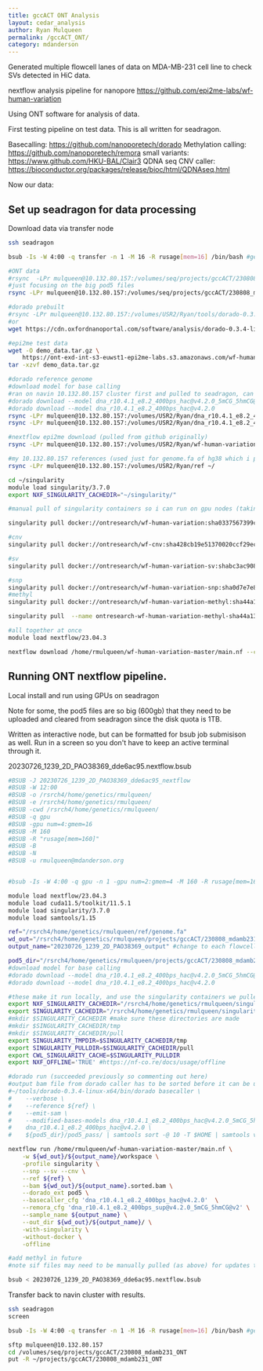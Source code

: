 ```yaml
---
title: gccACT ONT Analysis
layout: cedar_analysis
author: Ryan Mulqueen
permalink: /gccACT_ONT/
category: mdanderson
---
```


Generated multiple flowcell lanes of data on MDA-MB-231 cell line to check SVs detected in HiC data.

nextflow analysis pipeline for nanopore
https://github.com/epi2me-labs/wf-human-variation

Using ONT software for analysis of data.

First testing pipeline on test data. This is all written for seadragon.

Basecalling: https://github.com/nanoporetech/dorado
Methylation calling: https://github.com/nanoporetech/remora
small variants: https://www.github.com/HKU-BAL/Clair3
QDNA seq CNV caller: https://bioconductor.org/packages/release/bioc/html/QDNAseq.html

Now our data:

## Set up seadragon for data processing
Download data via transfer node
```bash
ssh seadragon

bsub -Is -W 4:00 -q transfer -n 1 -M 16 -R rusage[mem=16] /bin/bash #get interactive transfer node this has internet access for environment set up

#ONT data
#rsync  -LPr mulqueen@10.132.80.157:/volumes/seq/projects/gccACT/230808_mdamb231_ONT ~/projects/gccACT
#just focusing on the big pod5 files
rsync -LPr mulqueen@10.132.80.157:/volumes/seq/projects/gccACT/230808_mdamb231_ONT/MDA_MB_231_2/MDA_MB_231/20230802_1920_2D_PAO38925_a09c109d/pod5_pass  ~/projects/gccACT

#dorado prebuilt
#rsync -LPr mulqueen@10.132.80.157:/volumes/USR2/Ryan/tools/dorado-0.3.4-linux-x64.tar.gz ~/tools
#or
wget https://cdn.oxfordnanoportal.com/software/analysis/dorado-0.3.4-linux-x64.tar.gz

#epi2me test data
wget -O demo_data.tar.gz \
    https://ont-exd-int-s3-euwst1-epi2me-labs.s3.amazonaws.com/wf-human-variation/demo_data.tar.gz
tar -xzvf demo_data.tar.gz

#dorado reference genome
#download model for base calling
#ran on navin 10.132.80.157 cluster first and pulled to seadragon, can also be done on transfer node
#dorado download --model dna_r10.4.1_e8.2_400bps_hac@v4.2.0_5mCG_5hmCG@v2 
#dorado download --model dna_r10.4.1_e8.2_400bps_hac@v4.2.0
rsync -LPr mulqueen@10.132.80.157:/volumes/USR2/Ryan/dna_r10.4.1_e8.2_400bps_hac@v4.2.0 ~/
rsync -LPr mulqueen@10.132.80.157:/volumes/USR2/Ryan/dna_r10.4.1_e8.2_400bps_hac@v4.2.0_5mCG_5hmCG@v2 ~/

#nextflow epi2me download (pulled from github originally)
rsync -LPr mulqueen@10.132.80.157:/volumes/USR2/Ryan/wf-human-variation-master ~/

#my 10.132.80.157 references (used just for genome.fa of hg38 which i pulled from the 10x website for consistency)
rsync -LPr mulqueen@10.132.80.157:/volumes/USR2/Ryan/ref ~/

cd ~/singularity
module load singularity/3.7.0
export NXF_SINGULARITY_CACHEDIR="~/singularity/"

#manual pull of singularity containers so i can run on gpu nodes (taking these from output log of test data ran on seadragon transfer node to see what docker containers it was pulling.) I'm not sure if this step is necessary anymore, since i set env variables to tell it not to pull these in the job submissions

singularity pull docker://ontresearch/wf-human-variation:sha0337567399c09ef14d1ab9cc114f77de86398e12 

#cnv
singularity pull docker://ontresearch/wf-cnv:sha428cb19e51370020ccf29ec2af4eead44c6a17c2 

#sv
singularity pull docker://ontresearch/wf-human-variation-sv:shabc3ac908a14705f248cdf49f218956ec33e93ef9 

#snp
singularity pull docker://ontresearch/wf-human-variation-snp:sha0d7e7e8e8207d9d23fdf50a34ceb577da364373e 
#methyl
singularity pull docker://ontresearch/wf-human-variation-methyl:sha44a13bcf48db332b2277bb9f95b56d64e393a1d5 > /dev/null

singularity pull  --name ontresearch-wf-human-variation-methyl-sha44a13bcf48db332b2277bb9f95b56d64e393a1d5.img.pulling.1695478159368 docker://ontresearch/wf-human-variation-methyl:sha44a13bcf48db332b2277bb9f95b56d64e393a1d5 > /dev/null

#all together at once
module load nextflow/23.04.3

nextflow download /home/rmulqueen/wf-human-variation-master/main.nf --container singularity
```

## Running ONT nextflow pipeline.

Local install and run using GPUs on seadragon

Note for some, the pod5 files are so big (600gb) that they need to be uploaded and cleared from seadragon since the disk quota is 1TB.

Written as interactive node, but can be formatted for bsub job submisison as well. Run in a screen so you don't have to keep an active terminal through it.

20230726_1239_2D_PAO38369_dde6ac95.nextflow.bsub

```bash
#BSUB -J 20230726_1239_2D_PAO38369_dde6ac95_nextflow
#BSUB -W 12:00
#BSUB -o /rsrch4/home/genetics/rmulqueen/
#BSUB -e /rsrch4/home/genetics/rmulqueen/
#BSUB -cwd /rsrch4/home/genetics/rmulqueen/
#BSUB -q gpu
#BSUB -gpu num=4:gmem=16 
#BSUB -M 160
#BSUB -R "rusage[mem=160]"
#BSUB -B
#BSUB -N
#BSUB -u rmulqueen@mdanderson.org


#bsub -Is -W 4:00 -q gpu -n 1 -gpu num=2:gmem=4 -M 160 -R rusage[mem=160] /bin/bash #get interactive gpu node

module load nextflow/23.04.3
module load cuda11.5/toolkit/11.5.1
module load singularity/3.7.0
module load samtools/1.15 

ref="/rsrch4/home/genetics/rmulqueen/ref/genome.fa"
wd_out="/rsrch4/home/genetics/rmulqueen/projects/gccACT/230808_mdamb231_ONT"
output_name="20230726_1239_2D_PAO38369_output" #change to each flowcell

pod5_dir="/rsrch4/home/genetics/rmulqueen/projects/gccACT/230808_mdamb231_ONT/20230726_1239_2D_PAO38369_dde6ac95" #change to each flowcell
#download model for base calling
#dorado download --model dna_r10.4.1_e8.2_400bps_hac@v4.2.0_5mCG_5hmCG@v2 #5khz #cpg??
#dorado download --model dna_r10.4.1_e8.2_400bps_hac@v4.2.0

#these make it run locally, and use the singularity containers we pulled manually above
export NXF_SINGULARITY_CACHEDIR="/rsrch4/home/genetics/rmulqueen/singularity/"
export SINGULARITY_CACHEDIR="/rsrch4/home/genetics/rmulqueen/singularity/"
#mkdir $SINGULARITY_CACHEDIR #make sure these directories are made
#mkdir $SINGULARITY_CACHEDIR/tmp
#mkdir $SINGULARITY_CACHEDIR/pull
export SINGULARITY_TMPDIR=$SINGULARITY_CACHEDIR/tmp
export SINGULARITY_PULLDIR=$SINGULARITY_CACHEDIR/pull
export CWL_SINGULARITY_CACHE=$SINGULARITY_PULLDIR
export NXF_OFFLINE='TRUE' #https://nf-co.re/docs/usage/offline

#dorado run (succeeded previously so commenting out here)
#output bam file from dorado caller has to be sorted before it can be used in the pipeline.
#~/tools/dorado-0.3.4-linux-x64/bin/dorado basecaller \
#    --verbose \
#    --reference ${ref} \
#    --emit-sam \
#    --modified-bases-models dna_r10.4.1_e8.2_400bps_hac@v4.2.0_5mCG_5hmCG@v2 \
#    dna_r10.4.1_e8.2_400bps_hac@v4.2.0 \
#    ${pod5_dir}/pod5_pass/ | samtools sort -@ 10 -T $HOME | samtools view -b - > ${wd_out}/${output_name}.sorted.bam

nextflow run /home/rmulqueen/wf-human-variation-master/main.nf \
    -w ${wd_out}/${output_name}/workspace \
    -profile singularity \
    --snp --sv --cnv \
    --ref ${ref} \
    --bam ${wd_out}/${output_name}.sorted.bam \
    --dorado_ext pod5 \
    --basecaller_cfg 'dna_r10.4.1_e8.2_400bps_hac@v4.2.0'  \
    --remora_cfg 'dna_r10.4.1_e8.2_400bps_sup@v4.2.0_5mCG_5hmCG@v2' \
    --sample_name ${output_name} \
    --out_dir ${wd_out}/${output_name}/ \
    -with-singularity \
    -without-docker \
    -offline

#add methyl in future
#note sif files may need to be manually pulled (as above) for updates to wf-human-variation-master in the future
```

```bash
bsub < 20230726_1239_2D_PAO38369_dde6ac95.nextflow.bsub
```

Transfer back to navin cluster with results.

```bash
ssh seadragon
screen

bsub -Is -W 4:00 -q transfer -n 1 -M 16 -R rusage[mem=16] /bin/bash #get interactive transfer node this has internet access for environment set up

sftp mulqueen@10.132.80.157
cd /volumes/seq/projects/gccACT/230808_mdamb231_ONT 
put -R ~/projects/gccACT/230808_mdamb231_ONT
```